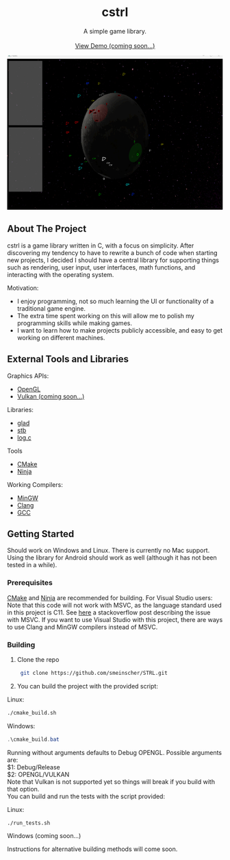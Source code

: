<a name="readme-top"></a>

<br />
<div align="center">

<h1 align="center">cstrl</h1>

  <p align="center">
    A simple game library.
    <br />
    <br />
    <a href="https://github.com/smeinscher/cstrl">View Demo (coming soon...)</a>
  </p>
  <img src="screenshots/cstrl.png" alt="Logo" width="640" height="360">
</div>

## About The Project

cstrl is a game library written in C, with a focus on simplicity. After discovering my tendency to have to rewrite a bunch of code when starting new projects, I decided I should have a central library for supporting things such as rendering, user input, user interfaces, math functions, and interacting with the operating system.

Motivation:
* I enjoy programming, not so much learning the UI or functionality of a traditional game engine.
* The extra time spent working on this will allow me to polish my programming skills while making games.
* I want to learn how to make projects publicly accessible, and easy to get working on different machines.

## External Tools and Libraries

Graphics APIs:
* [OpenGL](https://www.opengl.org/)
* [Vulkan (coming soon...)](https://www.vulkan.org/)

Libraries:
* [glad](https://github.com/Dav1dde/glad)
* [stb](https://github.com/nothings/stb)
* [log.c](https://github.com/rxi/log.c)

Tools
* [CMake](https://cmake.org/)
* [Ninja](https://ninja-build.org/)

Working Compilers:
* [MinGW](https://www.mingw-w64.org/)
* [Clang](https://clang.llvm.org/)
* [GCC](https://gcc.gnu.org/)

## Getting Started

Should work on Windows and Linux. There is currently no Mac support. Using the library for Android should work as well (although it has not been tested in a while).

### Prerequisites

[CMake](https://cmake.org/) and [Ninja](https://ninja-build.org/) are recommended for building. For Visual Studio users: Note that this code will not work with MSVC, as the language standard used in this project is C11. See [here](https://stackoverflow.com/questions/48981823/is-there-any-option-to-switch-between-c99-and-c11-c-standards-in-visual-studio)
a stackoverflow post describing the issue with MSVC. If you want to use Visual Studio with this project, there are ways to use Clang and MinGW compilers instead of MSVC.

### Building

1. Clone the repo
   ```sh
    git clone https://github.com/smeinscher/STRL.git
    ```
2. You can build the project with the provided script:

Linux:
   ```sh
   ./cmake_build.sh
   ```

Windows:
   ```powershell
   .\cmake_build.bat
   ```
   Running without arguments defaults to Debug OPENGL.
   Possible arguments are:
   <br />
     $1: Debug/Release
   <br />
     $2: OPENGL/VULKAN
   <br />
   Note that Vulkan is not supported yet so things will break if you build with that option.
   <br />
   You can build and run the tests with the script provided:

Linux:
   ```sh
   ./run_tests.sh
   ```

Windows (coming soon...)

   Instructions for alternative building methods will come soon.
